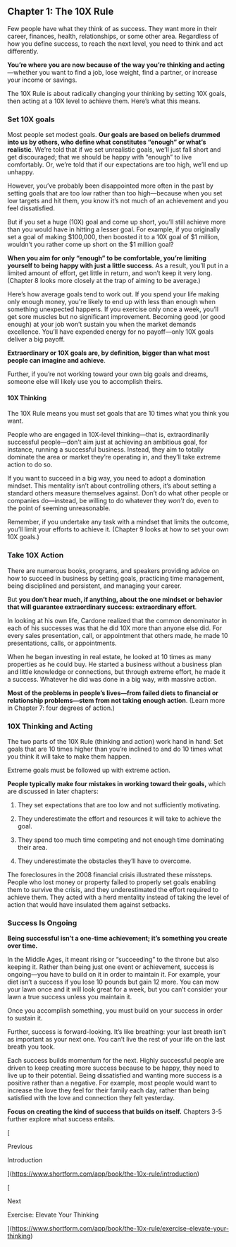 ## Chapter 1: The 10X Rule

Few people have what they think of as success. They want more in their career, finances, health, relationships, or some other area. Regardless of how you define success, to reach the next level, you need to think and act differently.

**You’re where you are now because of the way you’re thinking and acting**—whether you want to find a job, lose weight, find a partner, or increase your income or savings.

The 10X Rule is about radically changing your thinking by setting 10X goals, then acting at a 10X level to achieve them. Here’s what this means.

### Set 10X goals

Most people set modest goals. **Our goals are based on beliefs drummed into us by others, who define what constitutes “enough” or what’s realistic**. We’re told that if we set unrealistic goals, we’ll just fall short and get discouraged; that we should be happy with “enough” to live comfortably. Or, we’re told that if our expectations are too high, we’ll end up unhappy.

However, you’ve probably been disappointed more often in the past by setting goals that are too low rather than too high—because when you set low targets and hit them, you know it’s not much of an achievement and you feel dissatisfied.

But if you set a huge (10X) goal and come up short, you’ll still achieve more than you would have in hitting a lesser goal. For example, if you originally set a goal of making $100,000, then boosted it to a 10X goal of $1 million, wouldn’t you rather come up short on the $1 million goal?

**When you aim for only “enough” to be comfortable, you’re limiting yourself to being happy with just a little success**. As a result, you’ll put in a limited amount of effort, get little in return, and won’t keep it very long. (Chapter 8 looks more closely at the trap of aiming to be average.)

Here’s how average goals tend to work out. If you spend your life making only enough money, you're likely to end up with less than enough when something unexpected happens. If you exercise only once a week, you’ll get sore muscles but no significant improvement. Becoming good (or good enough) at your job won’t sustain you when the market demands excellence. You’ll have expended energy for no payoff—only 10X goals deliver a big payoff.

**Extraordinary or 10X goals are, by definition, bigger than what most people can imagine and achieve**.

Further, if you’re not working toward your own big goals and dreams, someone else will likely use you to accomplish theirs.

#### 10X Thinking

The 10X Rule means you must set goals that are 10 times what you think you want.

People who are engaged in 10X-level thinking—that is, extraordinarily successful people—don’t aim just at achieving an ambitious goal, for instance, running a successful business. Instead, they aim to totally dominate the area or market they’re operating in, and they’ll take extreme action to do so.

If you want to succeed in a big way, you need to adopt a domination mindset. This mentality isn’t about controlling others, it’s about setting a standard others measure themselves against. Don’t do what other people or companies do—instead, be willing to do whatever they _won’t_ do, even to the point of seeming unreasonable.

Remember, if you undertake any task with a mindset that limits the outcome, you’ll limit your efforts to achieve it. (Chapter 9 looks at how to set your own 10X goals.)

### Take 10X Action

There are numerous books, programs, and speakers providing advice on how to succeed in business by setting goals, practicing time management, being disciplined and persistent, and managing your career.

But **you don’t hear much, if anything, about the one mindset or behavior that will guarantee extraordinary success: extraordinary effort**.

In looking at his own life, Cardone realized that the common denominator in each of his successes was that he did 10X more than anyone else did. For every sales presentation, call, or appointment that others made, he made 10 presentations, calls, or appointments.

When he began investing in real estate, he looked at 10 times as many properties as he could buy. He started a business without a business plan and little knowledge or connections, but through extreme effort, he made it a success. Whatever he did was done in a big way, with massive action.

**Most of the problems in people’s lives—from failed diets to financial or relationship problems—stem from not taking enough action**. (Learn more in Chapter 7: four degrees of action.)

### 10X Thinking and Acting

The two parts of the 10X Rule (thinking and action) work hand in hand: Set goals that are 10 times higher than you’re inclined to and do 10 times what you think it will take to make them happen.

Extreme goals must be followed up with extreme action.

**People typically make four mistakes in working toward their goals,** which are discussed in later chapters:

1) They set expectations that are too low and not sufficiently motivating.

2) They underestimate the effort and resources it will take to achieve the goal.

3) They spend too much time competing and not enough time dominating their area.

4) They underestimate the obstacles they’ll have to overcome.

The foreclosures in the 2008 financial crisis illustrated these missteps. People who lost money or property failed to properly set goals enabling them to survive the crisis, and they underestimated the effort required to achieve them. They acted with a herd mentality instead of taking the level of action that would have insulated them against setbacks.

### Success Is Ongoing

**Being successful isn’t a one-time achievement; it’s something you create over time.**

In the Middle Ages, it meant rising or “succeeding” to the throne but also keeping it. Rather than being just one event or achievement, success is ongoing—you have to build on it in order to maintain it. For example, your diet isn’t a success if you lose 10 pounds but gain 12 more. You can mow your lawn once and it will look great for a week, but you can’t consider your lawn a true success unless you maintain it.

Once you accomplish something, you must build on your success in order to sustain it.

Further, success is forward-looking. It’s like breathing: your last breath isn’t as important as your next one. You can’t live the rest of your life on the last breath you took.

Each success builds momentum for the next. Highly successful people are driven to keep creating more success because to be happy, they need to live up to their potential. Being dissatisfied and wanting more success is a positive rather than a negative. For example, most people would want to increase the love they feel for their family each day, rather than being satisfied with the love and connection they felt yesterday.

**Focus on creating the kind of success that builds on itself.** Chapters 3-5 further explore what success entails.

[

Previous

Introduction

](https://www.shortform.com/app/book/the-10x-rule/introduction)

[

Next

Exercise: Elevate Your Thinking

](https://www.shortform.com/app/book/the-10x-rule/exercise-elevate-your-thinking)
